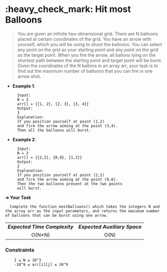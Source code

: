 <h1>:heavy_check_mark: Hit most Balloons</h1>
<blockquote>You are given an infinite two-dimensional grid. There are N balloons placed at certain coordinates of the grid. You have an arrow with yourself, which you will be using to shoot the balloons. You can select any point on the grid as your starting point and any point on the grid as the target point. When you fire the arrow, all ballons lying on the shortest path between the starting point and target point will be burst. Given the coordinates of the N ballons in an array arr, your task is to find out the maximum number of balloons that you can fire in one arrow shot.</blockquote>

* **Example 1**:<br>

        Input:
        N = 3
        arr[] = {{1, 2}, {2, 3}, {3, 4}}
        Output:
        3
        Explanation:
        If you position yourself at point (1,2)
        and fire the arrow aiming at the point (3,4).
        Then all the balloons will burst.

* **Example 2**:<br>

        Input: 
        N = 3
        arr[] = {{2,2}, {0,0}, {1,2}} 
        Output:
        2
        Explanation: 
        If you position yourself at point (2,2)
        and fire the arrow aiming at the point (0,0).
        Then the two balloons present at the two points
        will burst.

**➔ Your Task**

      Complete the function mostBalloons() which takes the integers N and the array arr as the input parameters, and returns the maximum number of balloons that can be burst using one arrow.

<table align="center">
      <tr><td><em><b>Expected Time Complexity</td> <td><em><b>Expected Auxiliary Space</td></tr>
      <tr><td align="center">O(N*N)</td> <td align="center">O(N)</td></tr>
</table>

### **Constraints** 

        1 ≤ N ≤ 10^3
        -10^9 ≤ arr[i][j] ≤ 10^9